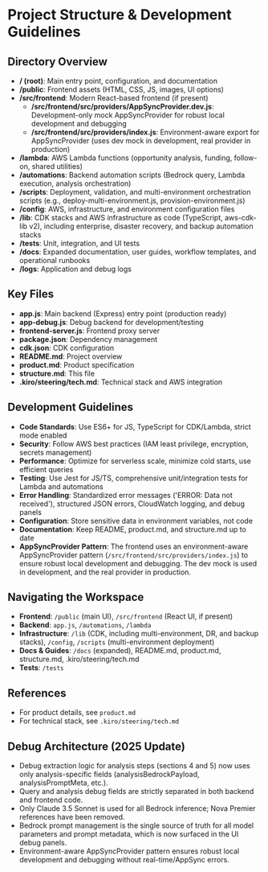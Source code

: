 # Project Structure & Development Guidelines

## Directory Overview

- **/ (root)**: Main entry point, configuration, and documentation
- **/public**: Frontend assets (HTML, CSS, JS, images, UI options)
- **/src/frontend**: Modern React-based frontend (if present)
  - **/src/frontend/src/providers/AppSyncProvider.dev.js**: Development-only mock AppSyncProvider for robust local development and debugging
  - **/src/frontend/src/providers/index.js**: Environment-aware export for AppSyncProvider (uses dev mock in development, real provider in production)
- **/lambda**: AWS Lambda functions (opportunity analysis, funding, follow-on, shared utilities)
- **/automations**: Backend automation scripts (Bedrock query, Lambda execution, analysis orchestration)
- **/scripts**: Deployment, validation, and multi-environment orchestration scripts (e.g., deploy-multi-environment.js, provision-environment.js)
- **/config**: AWS, infrastructure, and environment configuration files
- **/lib**: CDK stacks and AWS infrastructure as code (TypeScript, aws-cdk-lib v2), including enterprise, disaster recovery, and backup automation stacks
- **/tests**: Unit, integration, and UI tests
- **/docs**: Expanded documentation, user guides, workflow templates, and operational runbooks
- **/logs**: Application and debug logs

## Key Files

- **app.js**: Main backend (Express) entry point (production ready)
- **app-debug.js**: Debug backend for development/testing
- **frontend-server.js**: Frontend proxy server
- **package.json**: Dependency management
- **cdk.json**: CDK configuration
- **README.md**: Project overview
- **product.md**: Product specification
- **structure.md**: This file
- **.kiro/steering/tech.md**: Technical stack and AWS integration

## Development Guidelines

- **Code Standards**: Use ES6+ for JS, TypeScript for CDK/Lambda, strict mode enabled
- **Security**: Follow AWS best practices (IAM least privilege, encryption, secrets management)
- **Performance**: Optimize for serverless scale, minimize cold starts, use efficient queries
- **Testing**: Use Jest for JS/TS, comprehensive unit/integration tests for Lambda and automations
- **Error Handling**: Standardized error messages ('ERROR: Data not received'), structured JSON errors, CloudWatch logging, and debug panels
- **Configuration**: Store sensitive data in environment variables, not code
- **Documentation**: Keep README, product.md, and structure.md up to date
- **AppSyncProvider Pattern**: The frontend uses an environment-aware AppSyncProvider pattern (`/src/frontend/src/providers/index.js`) to ensure robust local development and debugging. The dev mock is used in development, and the real provider in production.

## Navigating the Workspace

- **Frontend**: `/public` (main UI), `/src/frontend` (React UI, if present)
- **Backend**: `app.js`, `/automations`, `/lambda`
- **Infrastructure**: `/lib` (CDK, including multi-environment, DR, and backup stacks), `/config`, `/scripts` (multi-environment deployment)
- **Docs & Guides**: `/docs` (expanded), README.md, product.md, structure.md, .kiro/steering/tech.md
- **Tests**: `/tests`

## References

- For product details, see `product.md`
- For technical stack, see `.kiro/steering/tech.md`

## Debug Architecture (2025 Update)

- Debug extraction logic for analysis steps (sections 4 and 5) now uses only analysis-specific fields (analysisBedrockPayload, analysisPromptMeta, etc.).
- Query and analysis debug fields are strictly separated in both backend and frontend code.
- Only Claude 3.5 Sonnet is used for all Bedrock inference; Nova Premier references have been removed.
- Bedrock prompt management is the single source of truth for all model parameters and prompt metadata, which is now surfaced in the UI debug panels.
- Environment-aware AppSyncProvider pattern ensures robust local development and debugging without real-time/AppSync errors.
